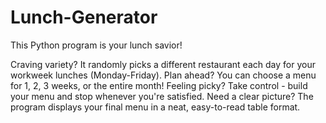 # Lunch-Generator

This Python program is your lunch savior!

Craving variety? It randomly picks a different restaurant each day for your workweek lunches (Monday-Friday).
Plan ahead? You can choose a menu for 1, 2, 3 weeks, or the entire month!
Feeling picky? Take control - build your menu and stop whenever you're satisfied.
Need a clear picture? The program displays your final menu in a neat, easy-to-read table format.
